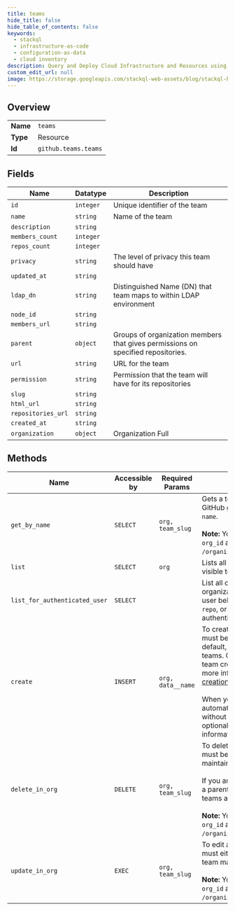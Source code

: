 ```yaml
---
title: teams
hide_title: false
hide_table_of_contents: false
keywords:
  - stackql
  - infrastructure-as-code
  - configuration-as-data
  - cloud inventory
description: Query and Deploy Cloud Infrastructure and Resources using SQL
custom_edit_url: null
image: https://storage.googleapis.com/stackql-web-assets/blog/stackql-blog-post-featured-image.png
---
```

  
    

## Overview
<table><tbody>
<tr><td><b>Name</b></td><td><code>teams</code></td></tr>
<tr><td><b>Type</b></td><td>Resource</td></tr>
<tr><td><b>Id</b></td><td><code>github.teams.teams</code></td></tr>
</tbody></table>

## Fields
| Name | Datatype | Description |
| ---- | -------- | ----------- |
| `id` | `integer` | Unique identifier of the team |
| `name` | `string` | Name of the team |
| `description` | `string` |  |
| `members_count` | `integer` |  |
| `repos_count` | `integer` |  |
| `privacy` | `string` | The level of privacy this team should have |
| `updated_at` | `string` |  |
| `ldap_dn` | `string` | Distinguished Name (DN) that team maps to within LDAP environment |
| `node_id` | `string` |  |
| `members_url` | `string` |  |
| `parent` | `object` | Groups of organization members that gives permissions on specified repositories. |
| `url` | `string` | URL for the team |
| `permission` | `string` | Permission that the team will have for its repositories |
| `slug` | `string` |  |
| `html_url` | `string` |  |
| `repositories_url` | `string` |  |
| `created_at` | `string` |  |
| `organization` | `object` | Organization Full |
## Methods
| Name | Accessible by | Required Params | Description |
| ---- | ------------- | --------------- | ----------- |
| `get_by_name` | `SELECT` | `org, team_slug` | Gets a team using the team's `slug`. GitHub generates the `slug` from the team `name`.<br /><br />**Note:** You can also specify a team by `org_id` and `team_id` using the route `GET /organizations/{org_id}/team/{team_id}`. |
| `list` | `SELECT` | `org` | Lists all teams in an organization that are visible to the authenticated user. |
| `list_for_authenticated_user` | `SELECT` |  | List all of the teams across all of the organizations to which the authenticated user belongs. This method requires `user`, `repo`, or `read:org` [scope](https://docs.github.com/apps/building-oauth-apps/understanding-scopes-for-oauth-apps/) when authenticating via [OAuth](https://docs.github.com/apps/building-oauth-apps/). |
| `create` | `INSERT` | `org, data__name` | To create a team, the authenticated user must be a member or owner of `{org}`. By default, organization members can create teams. Organization owners can limit team creation to organization owners. For more information, see "[Setting team creation permissions](https://docs.github.com/en/articles/setting-team-creation-permissions-in-your-organization)."<br /><br />When you create a new team, you automatically become a team maintainer without explicitly adding yourself to the optional array of `maintainers`. For more information, see "[About teams](https://docs.github.com/en/github/setting-up-and-managing-organizations-and-teams/about-teams)". |
| `delete_in_org` | `DELETE` | `org, team_slug` | To delete a team, the authenticated user must be an organization owner or team maintainer.<br /><br />If you are an organization owner, deleting a parent team will delete all of its child teams as well.<br /><br />**Note:** You can also specify a team by `org_id` and `team_id` using the route `DELETE /organizations/{org_id}/team/{team_id}`. |
| `update_in_org` | `EXEC` | `org, team_slug` | To edit a team, the authenticated user must either be an organization owner or a team maintainer.<br /><br />**Note:** You can also specify a team by `org_id` and `team_id` using the route `PATCH /organizations/{org_id}/team/{team_id}`. |
